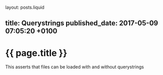 layout: posts.liquid

title:  Querystrings
published_date:  2017-05-09 07:05:20 +0100
---
# {{ page.title }}

This asserts that files can be loaded with and without querystrings
